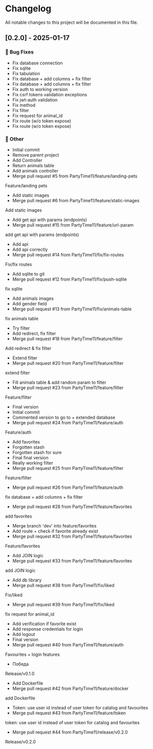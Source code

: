 # Changelog

All notable changes to this project will be documented in this file.

## [0.2.0] - 2025-01-17

### 🐛 Bug Fixes

- Fix database connection
- Fix sqlite
- Fix tabulation
- Fix database + add columns + fix filter
- Fix database + add columns + fix filter
- Fix auth to working version
- Fix csrf tokens validation exceptions
- Fix jwt-auth validation
- Fix method
- Fix filter
- Fix request for animal_id
- Fix route (w/o token expose)
- Fix route (w/o token expose)

### 💼 Other

- Initial commit
- Remove parent project
- Add Controller
- Return animals table
- Add animals controller
- Merge pull request #5 from PartyTime11/feature/landing-pets

Feature/landing pets
- Add static images
- Merge pull request #6 from PartyTime11/feature/static-images

Add static images
- Add get api with params (endpoints)
- Merge pull request #15 from PartyTime11/feature/url-param

add get api with params (endpoints)
- Add api
- Add api correctly
- Merge pull request #14 from PartyTime11/fix/fix-routes

Fix/fix routes
- Add sqlite to git
- Merge pull request #12 from PartyTime11/fix/push-sqlite

fix sqlite
- Add animals images
- Add gender field
- Merge pull request #13 from PartyTime11/fix/animals-table

fix animals table
- Try filter
- Add redirect, fix filter
- Merge pull request #18 from PartyTime11/feature/filter

Add redirect & fix filter
- Extend filter
- Merge pull request #20 from PartyTime11/feature/filter

extend filter
- Fill animals table & add random param to filter
- Merge pull request #23 from PartyTime11/feature/filter

Feature/filter
- Final version
- Initial commit
- Commented version to go to + extended database
- Merge pull request #24 from PartyTime11/feature/auth

Feature/auth
- Add favorites
- Forgotten stash
- Forgotten stash for sure
- Final final version
- Really working filter
- Merge pull request #25 from PartyTime11/feature/filter

Feature/filter
- Merge pull request #26 from PartyTime11/feature/auth

fix database + add columns + fix filter
- Merge pull request #28 from PartyTime11/feature/favorites

add favorites
- Merge branch 'dev' into feature/favorites
- Add route + check if favorite already exist
- Merge pull request #32 from PartyTime11/feature/favorites

Feature/favorites
- Add JOIN logic
- Merge pull request #33 from PartyTime11/feature/favorites

add JOIN logic
- Add db library
- Merge pull request #38 from PartyTime11/fix/liked

Fix/liked
- Merge pull request #39 from PartyTime11/fix/liked

fix request for animal_id
- Add verification if favorite exist
- Add response credentials for login
- Add logout
- Final version
- Merge pull request #40 from PartyTime11/feature/auth

Favourites + login features
- Победа

Release/v0.1.0
- Add Dockerfile
- Merge pull request #42 from PartyTime11/feature/docker

add Dockerfile
- Token: use user id instead of user token for catalog and favourites
- Merge pull request #43 from PartyTime11/feature/token

token: use user id instead of user token for catalog and favourites
- Merge pull request #44 from PartyTime11/release/v0.2.0

Release/v0.2.0

<!-- generated by git-cliff -->
